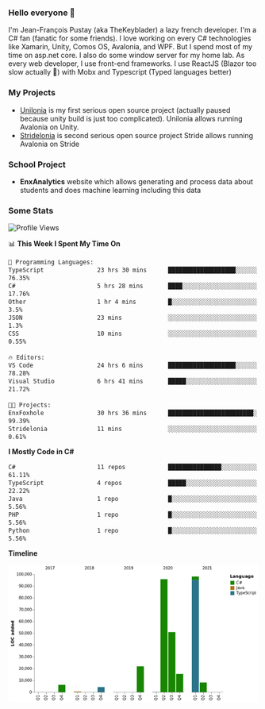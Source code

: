 ### Hello everyone 👋

I'm Jean-François Pustay (aka TheKeyblader) a lazy french developer. I'm a C# fan (fanatic for some friends). I love working on every C# technologies like Xamarin, Unity, Comos OS, Avalonia, and WPF.  But I spend most of my time on asp.net core. I also do some window server for my home lab. As every web developer, I use front-end frameworks. I use ReactJS (Blazor too slow actually 🙂) with Mobx and Typescript (Typed languages better)

### My Projects

* [Unilonia](https://github.com/TheKeyblader/Unilonia) is my first serious open source project (actually paused because unity build is just too complicated).
  Unilonia allows running Avalonia on Unity.
* [Stridelonia](https://github.com/TheKeyblader/Stridelonia) is second serious open source project
  Stride allows running Avalonia on Stride

### School Project

* __EnxAnalytics__ website which allows generating and process data about  students and does machine learning including this data 

### Some Stats

<!--START_SECTION:waka-->
![Profile Views](http://img.shields.io/badge/Profile%20Views-5-blue)

📊 **This Week I Spent My Time On** 

```text
💬 Programming Languages: 
TypeScript               23 hrs 30 mins      ███████████████████░░░░░░   76.35% 
C#                       5 hrs 28 mins       ████░░░░░░░░░░░░░░░░░░░░░   17.76% 
Other                    1 hr 4 mins         █░░░░░░░░░░░░░░░░░░░░░░░░   3.5% 
JSON                     23 mins             ░░░░░░░░░░░░░░░░░░░░░░░░░   1.3% 
CSS                      10 mins             ░░░░░░░░░░░░░░░░░░░░░░░░░   0.55%

🔥 Editors: 
VS Code                  24 hrs 6 mins       ███████████████████░░░░░░   78.28% 
Visual Studio            6 hrs 41 mins       █████░░░░░░░░░░░░░░░░░░░░   21.72%

🐱‍💻 Projects: 
EnxFoxhole               30 hrs 36 mins      ████████████████████████░   99.39% 
Stridelonia              11 mins             ░░░░░░░░░░░░░░░░░░░░░░░░░   0.61%

```

**I Mostly Code in C#** 

```text
C#                       11 repos            ███████████████░░░░░░░░░░   61.11% 
TypeScript               4 repos             █████░░░░░░░░░░░░░░░░░░░░   22.22% 
Java                     1 repo              █░░░░░░░░░░░░░░░░░░░░░░░░   5.56% 
PHP                      1 repo              █░░░░░░░░░░░░░░░░░░░░░░░░   5.56% 
Python                   1 repo              █░░░░░░░░░░░░░░░░░░░░░░░░   5.56%

```


**Timeline**

![Chart not found](https://raw.githubusercontent.com/TheKeyblader/TheKeyblader/main/charts/bar_graph.png) 


<!--END_SECTION:waka-->

<!--
**TheKeyblader/TheKeyblader** is a ✨ _special_ ✨ repository because its `README.md` (this file) appears on your GitHub profile.

Here are some ideas to get you started:

- 🔭 I’m currently working on ...
- 🌱 I’m currently learning ...
- 👯 I’m looking to collaborate on ...
- 🤔 I’m looking for help with ...
- 💬 Ask me about ...
- 📫 How to reach me: ...
- 😄 Pronouns: ...
- ⚡ Fun fact: ...
-->
